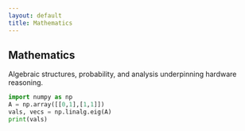 ```yaml
---
layout: default
title: Mathematics
---
```


## Mathematics

Algebraic structures, probability, and analysis underpinning hardware reasoning.

```python
import numpy as np
A = np.array([[0,1],[1,1]])
vals, vecs = np.linalg.eig(A)
print(vals)
```

